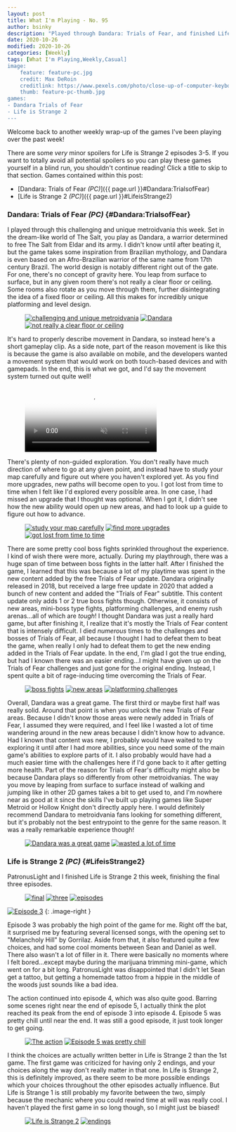 ```yaml
---
layout: post
title: What I'm Playing - No. 95
author: bsinky
description: "Played through Dandara: Trials of Fear, and finished Life is Strange 2."
date: 2020-10-26
modified: 2020-10-26
categories: [Weekly]
tags: [What I'm Playing,Weekly,Casual]
image:
    feature: feature-pc.jpg
    credit: Max DeRoin
    creditlink: https://www.pexels.com/photo/close-up-of-computer-keyboard-249203/
    thumb: feature-pc-thumb.jpg
games:
- Dandara Trials of Fear
- Life is Strange 2
---
```


Welcome back to another weekly wrap-up of the games I've been playing over the
past week!

There are some *very* minor spoilers for Life is Strange 2 episodes 3-5. If you
want to totally avoid all potential spoilers so you can play these games
yourself in a blind run, you shouldn't continue reading! Click a title to skip
to that section. Games contained within this post:

 - [Dandara: Trials of Fear *(PC)*]({{ page.url }}#Dandara:TrialsofFear)
 - [Life is Strange 2 *(PC)*]({{ page.url }}#LifeisStrange2)

<!--more-->

### Dandara: Trials of Fear *(PC)*    {#Dandara:TrialsofFear}

I played through this challenging and unique metroidvania this week. Set in the
dream-like world of The Salt, you play as Dandara, a warrior determined to free
The Salt from Eldar and its army. I didn't know until after beating it, but the
game takes some inspiration from Brazilian mythology, and Dandara is even based
on an Afro-Brazilian warrior of the same name from 17th century Brazil. The
world design is notably different right out of the gate. For one, there's no
concept of gravity here. You leap from surface to surface, but in any given room
there's not really a clear floor or ceiling. Some rooms also rotate as you move
through them, further disintegrating the idea of a fixed floor or ceiling. All
this makes for incredibly unique platforming and level design.

<figure class="third">
    <a href="https://i.imgur.com/alLapH9.jpg"><img src="https://i.imgur.com/alLapH9m.jpg" alt="challenging and unique metroidvania"/></a>
    <a href="https://i.imgur.com/xSHYINq.jpg"><img src="https://i.imgur.com/xSHYINqm.jpg" alt="Dandara"/></a>
    <a href="https://i.imgur.com/ujtDP6r.jpg"><img src="https://i.imgur.com/ujtDP6rm.jpg" alt="not really a clear floor or ceiling"/></a>
</figure>

It's hard to properly describe movement in Dandara, so instead here's a short
gameplay clip. As a side note, part of the reason movement is like this is
because the game is also available on mobile, and the developers wanted a
movement system that would work on both touch-based devices and with gamepads.
In the end, this is what we got, and I'd say the movement system turned out
quite well!

<figure class="center">
    <video class="video-embed" controls loop="true" autoplay="true" muted="true" poster="https://i.imgur.com/AuYhyBM.jpg">
        <source src="https://i.imgur.com/AuYhyBM.mp4">
    </video>
</figure>

There's plenty of non-guided exploration. You don't really have much direction
of where to go at any given point, and instead have to study your map carefully
and figure out where you haven't explored yet. As you find more upgrades, new
paths will become open to you. I got lost from time to time when I felt like I'd
explored every possible area. In one case, I had missed an upgrade that I
thought was optional. When I got it, I didn't see how the new ability would open
up new areas, and had to look up a guide to figure out how to advance.

<figure class="third">
    <a href="https://i.imgur.com/7Di1q4E.jpg"><img src="https://i.imgur.com/7Di1q4Em.jpg" alt="study your map carefully"/></a>
    <a href="https://i.imgur.com/mPiiWXx.jpg"><img src="https://i.imgur.com/mPiiWXxm.jpg" alt="find more upgrades"/></a>
    <a href="https://i.imgur.com/pYTE82y.jpg"><img src="https://i.imgur.com/pYTE82ym.jpg" alt="got lost from time to time"/></a>
</figure>

There are some pretty cool boss fights sprinkled throughout the experience. I
kind of wish there were more, actually. During my playthrough, there was a huge
span of time between boss fights in the latter half. After I finished the game,
I learned that this was because a lot of my playtime was spent in the new
content added by the free Trials of Fear update. Dandara originally released in
2018, but received a large free update in 2020 that added a bunch of new content
and added the "Trials of Fear" subtitle. This content update only adds 1 or 2
true boss fights though. Otherwise, it consists of new areas, mini-boss type
fights, platforming challenges, and enemy rush arenas...all of which are
*tough*! I thought Dandara was just a really hard game, but after finishing it,
I realize that it's mostly the Trials of Fear content that is intensely
difficult. I died *numerous* times to the challenges and bosses of Trials of
Fear, all because I thought I had to defeat them to beat the game, when really I
only had to defeat them to get the new ending added in the Trials of Fear
update. In the end, I'm glad I got the true ending, but had I known there was an
easier ending...I might have given up on the Trials of Fear challenges and just
gone for the original ending. Instead, I spent quite a bit of rage-inducing time
overcoming the Trials of Fear.

<figure class="third">
    <a href="https://i.imgur.com/Jo3dbKx.jpg"><img src="https://i.imgur.com/Jo3dbKxm.jpg" alt="boss fights"/></a>
    <a href="https://i.imgur.com/yuScf4D.jpg"><img src="https://i.imgur.com/yuScf4Dm.jpg" alt="new areas"/></a>
    <a href="https://i.imgur.com/quz5j2h.jpg"><img src="https://i.imgur.com/quz5j2hm.jpg" alt="platforming challenges"/></a>
</figure>

Overall, Dandara was a great game. The first third or maybe first half was
really solid. Around that point is when you unlock the new Trials of Fear areas.
Because I didn't know those areas were newly added in Trials of Fear, I assumed
they were required, and I feel like I wasted a lot of time wandering around in
the new areas because I didn't know how to advance. Had I known that content was
new, I probably would have waited to try exploring it until after I had more
abilities, since you need some of the main game's abilities to explore parts of
it. I also probably would have had a much easier time with the challenges here
if I'd gone back to it after getting more health. Part of the reason for Trials
of Fear's difficulty might also be because Dandara plays so differently from
other metroidvanias. The way you move by leaping from surface to surface instead
of walking and jumping like in other 2D games takes a bit to get used to, and
I'm nowhere near as good at it since the skills I've built up playing games like
Super Metroid or Hollow Knight don't directly apply here. I would definitely
recommend Dandara to metroidvania fans looking for something different, but it's
probably not the best entrypoint to the genre for the same reason. It was a
really remarkable experience though!

<figure class="half">
    <a href="https://i.imgur.com/4JA3tD3.jpg"><img src="https://i.imgur.com/4JA3tD3m.jpg" alt="Dandara was a great game"/></a>
    <a href="https://i.imgur.com/3BogyQk.jpg"><img src="https://i.imgur.com/3BogyQkm.jpg" alt="wasted a lot of time"/></a>
</figure>

### Life is Strange 2 *(PC)*    {#LifeisStrange2}

PatronusLight and I finished Life is Strange 2 this week, finishing the final three episodes.

<figure class="third">
    <a href="https://i.imgur.com/NAs0srx.jpg"><img src="https://i.imgur.com/NAs0srxm.jpg" alt="final"/></a>
    <a href="https://i.imgur.com/dyzPZQh.jpg"><img src="https://i.imgur.com/dyzPZQhm.jpg" alt="three"/></a>
    <a href="https://i.imgur.com/IYT1nJr.jpg"><img src="https://i.imgur.com/IYT1nJrm.jpg" alt="episodes"/></a>
</figure>

[![Episode 3](https://i.imgur.com/IigDshjm.jpg)](https://i.imgur.com/IigDshj.jpg)
{: .image-right }

Episode 3 was probably the high point of the game for me. Right off the bat, it
surprised me by featuring several licensed songs, with the opening set to
"Melancholy Hill" by Gorrilaz. Aside from that, it also featured quite a few
choices, and had some cool moments between Sean and Daniel as well. There also
wasn't a lot of filler in it. There were basically no moments where I felt
bored...except maybe during the marijuana trimming mini-game, which went on for
a bit long. PatronusLight was disappointed that I didn't let Sean get a tattoo,
but getting a homemade tattoo from a hippie in the middle of the woods just
sounds like a bad idea.

The action continued into episode 4, which was also quite good. Barring some
scenes right near the end of episode 5, I actually think the plot reached its
peak from the end of episode 3 into episode 4. Episode 5 was pretty chill until
near the end. It was still a good episode, it just took longer to get going.

<figure class="half">
    <a href="https://i.imgur.com/lKiXRBD.jpg"><img src="https://i.imgur.com/lKiXRBDm.jpg" alt="The action"/></a>
    <a href="https://i.imgur.com/KC2Wrfr.jpg"><img src="https://i.imgur.com/KC2Wrfrm.jpg" alt="Episode 5 was pretty chill"/></a>
</figure>

I think the choices are actually written better in Life is Strange 2 than the
1st game. The first game was criticized for having only 2 endings, and your
choices along the way don't really matter in that one. In Life is Strange 2,
this is definitely improved, as there seem to be more possible endings which
your choices throughout the other episodes actually influence. But Life is
Strange 1 is still probably my favorite between the two, simply because the
mechanic where you could rewind time at will was really cool. I haven't played
the first game in so long though, so I might just be biased!

<figure class="half">
    <a href="https://i.imgur.com/dhdd8VZ.jpg"><img src="https://i.imgur.com/dhdd8VZm.jpg" alt="Life is Strange 2"/></a>
    <a href="https://i.imgur.com/o1fT51T.jpg"><img src="https://i.imgur.com/o1fT51Tm.jpg" alt="endings"/></a>
</figure>

